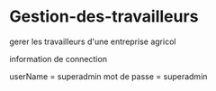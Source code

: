 # Gestion-des-travailleurs
gerer les travailleurs d'une entreprise agricol

information de connection

userName = superadmin
mot de passe = superadmin

